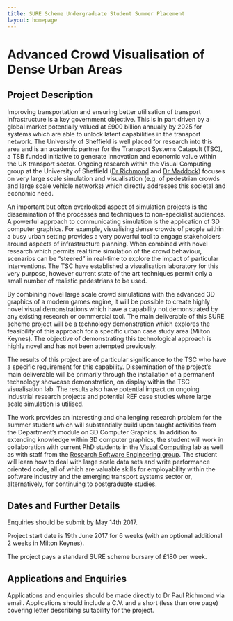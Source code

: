 ```yaml
---
title: SURE Scheme Undergraduate Student Summer Placement
layout: homepage
---
```


# Advanced Crowd Visualisation of Dense Urban Areas

## Project Description

Improving transportation and ensuring better utilisation of transport infrastructure is a key government objective. This is in part driven by a global market potentially valued at £900 billion annually by 2025 for systems which are able to unlock latent capabilities in the transport network. The University of Sheffield is well placed for research into this area and is an academic partner for the Transport Systems Catapult (TSC), a TSB funded initiative to generate innovation and economic value within the UK transport sector. Ongoing research within the Visual Computing group at the University of Sheffield ([Dr Richmond](http://paulrichmond.shef.ac.uk) and [Dr Maddock](http://staffwww.dcs.shef.ac.uk/people/S.Maddock/index.shtml)) focuses on very large scale simulation and visualisation (e.g. of pedestrian crowds and large scale vehicle networks) which directly addresses this societal and economic need. 

An important but often overlooked aspect of simulation projects is the dissemination of the processes and techniques to non-specialist audiences. A powerful approach to communicating simulation is the application of 3D computer graphics. For example, visualising dense crowds of people within a busy urban setting provides a very powerful tool to engage stakeholders around aspects of infrastructure planning. When combined with novel research which permits real time simulation of the crowd behaviour, scenarios can be “steered” in real-time to explore the impact of particular interventions. The TSC have established a visualisation laboratory for this very purpose, however current state of the art techniques permit only a small number of realistic pedestrians to be used. 

By combining novel large scale crowd simulations with the advanced 3D graphics of a modern games engine, it will be possible to create highly novel visual demonstrations which have a capability not demonstrated by any existing research or commercial tool. The main deliverable of this SURE scheme project will be a technology demonstration which explores the feasibility of this approach for a specific urban case study area (Milton Keynes). The objective of demonstrating this technological approach is highly novel and has not been attempted previously.

The results of this project are of particular significance to the TSC who have a specific requirement for this capability. Dissemination of the project’s main deliverable will be primarily through the installation of a permanent technology showcase demonstration, on display within the TSC visualisation lab. The results also have potential impact on ongoing industrial research projects and potential REF case studies where large scale simulation is utilised. 

The work provides an interesting and challenging research problem for the summer student which will substantially build upon taught activities from the Department’s module on 3D Computer Graphics. In addition to extending knowledge within 3D computer graphics, the student will work in collaboration with current PhD students in the [Visual Computing](http://www.shef.ac.uk/dcs/research/groups/visual-computing/home) lab as well as with staff from the [Research Software Engineering group](http://rse.shef.ac.uk). The student will learn how to deal with large scale data sets and write performance oriented code, all of which are valuable skills for employability within the software industry and the emerging transport systems sector or, alternatively, for continuing to postgraduate studies.

## Dates and Further Details

Enquiries should be submit by May 14th 2017.

Project start date is 19th June 2017 for 6 weeks (with an optional additional 2 weeks in Milton Keynes).

The project pays a standard SURE scheme bursary of £180 per week.

## Applications and Enquiries

Applications and enquiries should be made directly to Dr Paul Richmond via email. Applications should include a C.V. and a short (less than one page) covering letter describing suitability for the project.
